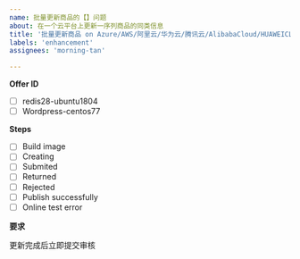 ```yaml
---
name: 批量更新商品的【】问题
about: 在一个云平台上更新一序列商品的同类信息
title: '批量更新商品 on Azure/AWS/阿里云/华为云/腾讯云/AlibabaCloud/HUAWEICLOUD'
labels: 'enhancement'
assignees: 'morning-tan'

---
```



**Offer ID**

- [ ] redis28-ubuntu1804
- [ ] Wordpress-centos77

**Steps**

- [ ] Build image
- [ ] Creating
- [ ] Submited
- [ ] Returned
- [ ] Rejected
- [ ] Publish successfully
- [ ] Online test error

**要求**

更新完成后立即提交审核
